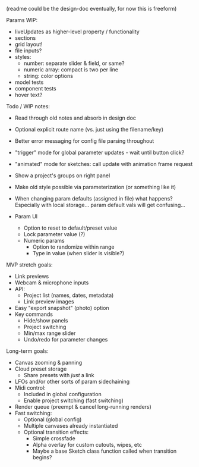 (readme could be the design-doc eventually, for now this is freeform)

Params WIP:

-   liveUpdates as higher-level property / functionality
-   sections
-   grid layout!
-   file inputs?
-   styles:
    -   number: separate slider & field, or same?
    -   numeric array: compact is two per line
    -   string: color options
-   model tests
-   component tests
-   hover text?

Todo / WIP notes:

-   Read through old notes and absorb in design doc
-   Optional explicit route name (vs. just using the filename/key)
-   Better error messaging for config file parsing throughout
-   "trigger" mode for global parameter updates - wait until button click?
-   "animated" mode for sketches: call update with animation frame request
-   Show a project's groups on right panel
-   Make old style possible via parameterization (or something like it)
-   When changing param defaults (assigned in file) what happens? Especially with local storage... param default vals will get confusing...

-   Param UI
    -   Option to reset to default/preset value
    -   Lock parameter value (?)
    -   Numeric params
        -   Option to randomize within range
        -   Type in value (when slider is visible?)

MVP stretch goals:

-   Link previews
-   Webcam & microphone inputs
-   API:
    -   Project list (names, dates, metadata)
    -   Link preview images
-   Easy "export snapshot" (photo) option
-   Key commands
    -   Hide/show panels
    -   Project switching
    -   Min/max range slider
    -   Undo/redo for parameter changes

Long-term goals:

-   Canvas zooming & panning
-   Cloud preset storage
    -   Share presets with _just_ a link
-   LFOs and/or other sorts of param sidechaining
-   Midi control:
    -   Included in global configuration
    -   Enable project switching (fast switching)
-   Render queue (preempt & cancel long-running renders)
-   Fast switching:
    -   Optional (global config)
    -   Multiple canvases already instantiated
    -   Optional transition effects:
        -   Simple crossfade
        -   Alpha overlay for custom cutouts, wipes, etc
        -   Maybe a base Sketch class function called when transition begins?
